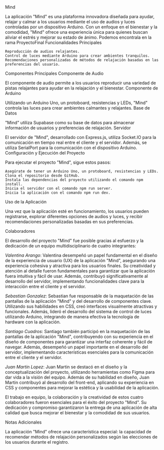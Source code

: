 Mind


La aplicación "Mind" es una plataforma innovadora diseñada para ayudar, relajar y calmar a los usuarios mediante el uso de audios y luces controladas por un dispositivo Arduino. Con un enfoque en el bienestar y la comodidad, "Mind" ofrece una experiencia única para quienes buscan aliviar el estrés y mejorar su estado de ánimo.
Podemos encontrala en la rama ProyectoFinal 
Funcionalidades Principales

    Reproducción de audios relajantes.
    Control de luces mediante Arduino para crear ambientes tranquilos.
    Recomendaciones personalizadas de métodos de relajación basadas en las preferencias del usuario.

Componentes Principales
Componente de Audio

El componente de audio permite a los usuarios reproducir una variedad de pistas relajantes para ayudar en la relajación y el bienestar.
Componente de Arduino

Utilizando un Arduino Uno, un protoboard, resistencias y LEDs, "Mind" controla las luces para crear ambientes calmantes y relajantes.
Base de Datos

"Mind" utiliza Supabase como su base de datos para almacenar información de usuarios y preferencias de relajación.
Servidor

El servidor de "Mind", desarrollado con Express.js, utiliza Socket.IO para la comunicación en tiempo real entre el cliente y el servidor. Además, se utiliza SerialPort para la comunicación con el dispositivo Arduino.
Configuración y Ejecución del Proyecto

Para ejecutar el proyecto "Mind", sigue estos pasos:

    Asegúrate de tener un Arduino Uno, un protoboard, resistencias y LEDs.
    Clona el repositorio desde GitHub.
    Instala las dependencias del proyecto utilizando el comando npm install.
    Inicia el servidor con el comando npm run server.
    Inicia la aplicación con el comando npm run dev.

Uso de la Aplicación

Una vez que la aplicación esté en funcionamiento, los usuarios pueden registrarse, explorar diferentes opciones de audios y luces, y recibir recomendaciones personalizadas basadas en sus preferencias.

Colaboradores

El desarrollo del proyecto "Mind" fue posible gracias al esfuerzo y la dedicación de un equipo multidisciplinario de cuatro integrantes:

  *Valentina Arango*: Valentina desempeñó un papel fundamental en el diseño de la experiencia de usuario (UX) de la aplicación "Mind", asegurando una experiencia cohesiva y atractiva para los usuarios finales. Su creatividad y atención al detalle fueron fundamentales para garantizar que la aplicación fuera intuitiva y fácil de usar. Además, contribuyó significativamente al desarrollo del servidor, implementando funcionalidades clave para la interacción entre el cliente y el servidor.

  *Sebastian Gonzalez*: Sebastian fue responsable de la maquetación de las pantallas de la aplicación "Mind" y del desarrollo de componentes clave. Utilizando sus habilidades en CSS, creó interfaces visualmente atractivas y funcionales. Además, lideró el desarrollo del sistema de control de luces utilizando Arduino, integrando de manera efectiva la tecnología de hardware con la aplicación.

  *Santiago Cuadros*: Santiago también participó en la maquetación de las pantallas de la aplicación "Mind", contribuyendo con su experiencia en el diseño de componentes para garantizar una interfaz coherente y fácil de navegar. Además, desempeñó un papel importante en el desarrollo del servidor, implementando características esenciales para la comunicación entre el cliente y el servidor.

  *Juan Martin Lopez*: Juan Martin se destacó en el diseño y la conceptualización del proyecto, utilizando herramientas como Figma para dar vida a la visión del equipo. Además de su habilidad en diseño, Juan Martin contribuyó al desarrollo del front-end, aplicando su experiencia en CSS y componentes para mejorar la estética y la usabilidad de la aplicación.

El trabajo en equipo, la colaboración y la creatividad de estos cuatro colaboradores fueron esenciales para el éxito del proyecto "Mind". Su dedicación y compromiso garantizaron la entrega de una aplicación de alta calidad que busca mejorar el bienestar y la comodidad de sus usuarios.


Notas Adicionales

La aplicación "Mind" ofrece una característica especial: la capacidad de recomendar métodos de relajación personalizados según las elecciones de los usuarios durante el registro.
